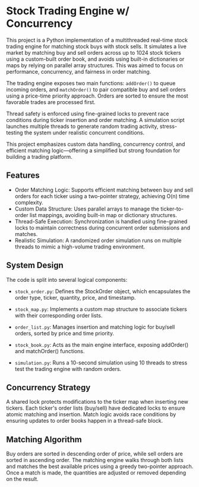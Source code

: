 # Stock Trading Engine w/ Concurrency

This project is a Python implementation of a multithreaded real-time stock trading engine for matching stock buys with stock sells. It simulates a live market by matching buy and sell orders across up to 1024 stock tickers using a custom-built order book, and avoids using built-in dictionaries or maps by relying on parallel array structures. This was aimed to focus on performance, concurrency, and fairness in order matching.

The trading engine exposes two main functions: `addOrder()` to queue incoming orders, and `matchOrder()` to pair compatible buy and sell orders using a price-time priority approach. Orders are sorted to ensure the most favorable trades are processed first.

Thread safety is enforced using fine-grained locks to prevent race conditions during ticker insertion and order matching. A simulation script launches multiple threads to generate random trading activity, stress-testing the system under realistic concurrent conditions.

This project emphasizes custom data handling, concurrency control, and efficient matching logic—offering a simplified but strong foundation for building a trading platform.

## Features

- Order Matching Logic: Supports efficient matching between buy and sell orders for each ticker using a two-pointer strategy, achieving O(n) time complexity.
- Custom Data Structure: Uses parallel arrays to manage the ticker-to-order list mappings, avoiding built-in map or dictionary structures.
- Thread-Safe Execution: Synchronization is handled using fine-grained locks to maintain correctness during concurrent order submissions and matches.
- Realistic Simulation: A randomized order simulation runs on multiple threads to mimic a high-volume trading environment.

## System Design

The code is split into several logical components:

- `stock_order.py`: Defines the StockOrder object, which encapsulates the order type, ticker, quantity, price, and timestamp.

- `stock_map.py`: Implements a custom map structure to associate tickers with their corresponding order lists.

- `order_list.py`: Manages insertion and matching logic for buy/sell orders, sorted by price and time priority.

- `stock_book.py`: Acts as the main engine interface, exposing addOrder() and matchOrder() functions.

- `simulation.py`: Runs a 10-second simulation using 10 threads to stress test the trading engine with random orders.

## Concurrency Strategy

A shared lock protects modifications to the ticker map when inserting new tickers. Each ticker's order lists (buy/sell) have dedicated locks to ensure atomic matching and insertion. Match logic avoids race conditions by ensuring updates to order books happen in a thread-safe block.

## Matching Algorithm

Buy orders are sorted in descending order of price, while sell orders are sorted in ascending order. The matching engine walks through both lists and matches the best available prices using a greedy two-pointer approach. Once a match is made, the quantities are adjusted or removed depending on the result.
